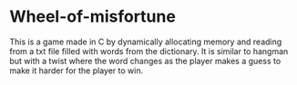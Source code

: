 # Wheel-of-misfortune

This is a game made in C by dynamically allocating memory and reading from
a txt file filled with words from the dictionary. It is similar to hangman but
with a twist where the word changes as the player makes a guess to make it
harder for the player to win.
